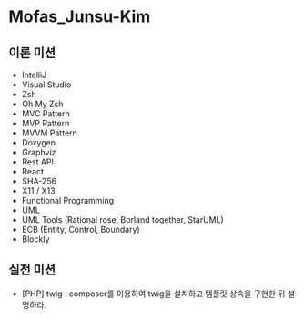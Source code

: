# Mofas_Junsu-Kim

## 이론 미션

- IntelliJ
- Visual Studio
- Zsh
- Oh My Zsh
- MVC Pattern
- MVP Pattern
- MVVM Pattern
- Doxygen
- Graphviz
- Rest API
- React
- SHA-256
- X11 / X13
- Functional Programming
- UML
- UML Tools (Rational rose, Borland together, StarUML)
- ECB (Entity, Control, Boundary)
- Blockly

## 실전 미션

- [PHP] twig : composer를 이용하여 twig을 설치하고 템플릿 상속을 구현한 뒤 설명하라.
